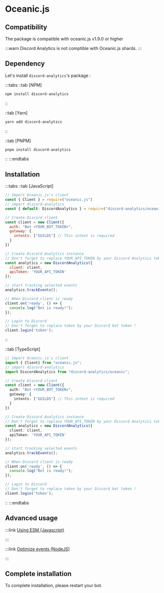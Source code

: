 # Oceanic.js

## Compatibility

The package is compatible with oceanic.js v1.9.0 or higher

:::warn
Discord Analytics is not comptible with Oceanic.js shards.
:::

## Dependency

Let's install `discord-analytics`'s package :

:::tabs
::tab [NPM]
```sh
npm install discord-analytics
```
::

::tab [Yarn]
```bash
yarn add discord-analytics
```
::

::tab [PNPM]
```bash
pnpm install discord-analytics
```
::
:::endtabs

## Installation

:::tabs
::tab [JavaScript]
```javascript
// Import Oceanic.js's client
const { Client } = require("oceanic.js")
// import discord-analytics
const { default: DiscordAnalytics } = require("discord-analytics/oceanic")

// Create Discord client
const client = new Client({
  auth: "Bot <YOUR_BOT_TOKEN>",
  gateway: {
    intents: ["GUILDS"] // This intent is required
  }
})

// Create Discord Analytics instance
// Don't forget to replace YOUR_API_TOKEN by your Discord Analytics token !
const analytics = new DiscordAnalytics({
  client: client,
  apiToken: 'YOUR_API_TOKEN'
});

// start tracking selected events
analytics.trackEvents();

// When Discord client is ready
client.on('ready', () => {
  console.log("Bot is ready!");
});

// Login to Discord
// Don't forget to replace token by your Discord bot token !
client.login('token');
```
::

::tab [TypeScript]
```typescript
// Import Oceanic.js's client
import { Client} from "oceanic.js";
// import discord-analytics
import DiscordAnalytics from "discord-analytics/oceanic";

// Create Discord client
const client = new Client({
  auth: "Bot <YOUR_BOT_TOKEN>",
  gateway: {
    intents: ["GUILDS"] // This intent is required
  }
})

// Create Discord Analytics instance
// Don't forget to replace YOUR_API_TOKEN by your Discord Analytics token !
const analytics = new DiscordAnalytics({
  client: client,
  apiToken: 'YOUR_API_TOKEN'
});

// start tracking selected events
analytics.trackEvents();

// When Discord client is ready
client.on('ready', () => {
  console.log("Bot is ready!");
});

// Login to Discord
// Don't forget to replace token by your Discord bot token !
client.login('token');
```
::
:::endtabs

## Advanced usage

:::link [Using ESM (Javascript)](/docs/main/get-started/advanced-usage/esm)

:::

:::link [Optimize events (NodeJS)](/docs/main/get-started/advanced-usage/optimize-events)

:::

## Complete installation

To complete installation, please restart your bot.
